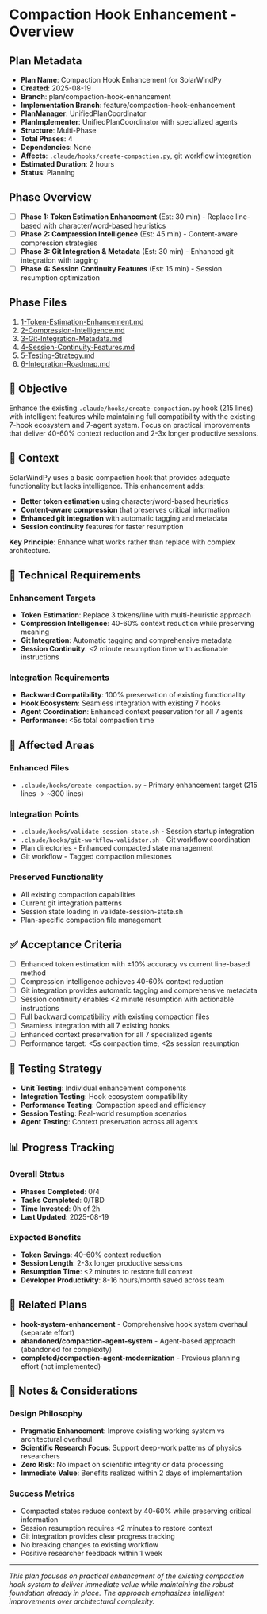 # Compaction Hook Enhancement - Overview

## Plan Metadata
- **Plan Name**: Compaction Hook Enhancement for SolarWindPy
- **Created**: 2025-08-19
- **Branch**: plan/compaction-hook-enhancement
- **Implementation Branch**: feature/compaction-hook-enhancement
- **PlanManager**: UnifiedPlanCoordinator
- **PlanImplementer**: UnifiedPlanCoordinator with specialized agents
- **Structure**: Multi-Phase
- **Total Phases**: 4
- **Dependencies**: None
- **Affects**: `.claude/hooks/create-compaction.py`, git workflow integration
- **Estimated Duration**: 2 hours
- **Status**: Planning

## Phase Overview
- [ ] **Phase 1: Token Estimation Enhancement** (Est: 30 min) - Replace line-based with character/word-based heuristics
- [ ] **Phase 2: Compression Intelligence** (Est: 45 min) - Content-aware compression strategies
- [ ] **Phase 3: Git Integration & Metadata** (Est: 30 min) - Enhanced git integration with tagging
- [ ] **Phase 4: Session Continuity Features** (Est: 15 min) - Session resumption optimization

## Phase Files
1. [1-Token-Estimation-Enhancement.md](./1-Token-Estimation-Enhancement.md)
2. [2-Compression-Intelligence.md](./2-Compression-Intelligence.md)
3. [3-Git-Integration-Metadata.md](./3-Git-Integration-Metadata.md)
4. [4-Session-Continuity-Features.md](./4-Session-Continuity-Features.md)
5. [5-Testing-Strategy.md](./5-Testing-Strategy.md)
6. [6-Integration-Roadmap.md](./6-Integration-Roadmap.md)

## 🎯 Objective
Enhance the existing `.claude/hooks/create-compaction.py` hook (215 lines) with intelligent features while maintaining full compatibility with the existing 7-hook ecosystem and 7-agent system. Focus on practical improvements that deliver 40-60% context reduction and 2-3x longer productive sessions.

## 🧠 Context
SolarWindPy uses a basic compaction hook that provides adequate functionality but lacks intelligence. This enhancement adds:

- **Better token estimation** using character/word-based heuristics
- **Content-aware compression** that preserves critical information
- **Enhanced git integration** with automatic tagging and metadata
- **Session continuity** features for faster resumption

**Key Principle**: Enhance what works rather than replace with complex architecture.

## 🔧 Technical Requirements

### Enhancement Targets
- **Token Estimation**: Replace 3 tokens/line with multi-heuristic approach
- **Compression Intelligence**: 40-60% context reduction while preserving meaning
- **Git Integration**: Automatic tagging and comprehensive metadata
- **Session Continuity**: <2 minute resumption time with actionable instructions

### Integration Requirements
- **Backward Compatibility**: 100% preservation of existing functionality
- **Hook Ecosystem**: Seamless integration with existing 7 hooks
- **Agent Coordination**: Enhanced context preservation for all 7 agents
- **Performance**: <5s total compaction time

## 📂 Affected Areas

### Enhanced Files
- `.claude/hooks/create-compaction.py` - Primary enhancement target (215 lines → ~300 lines)

### Integration Points
- `.claude/hooks/validate-session-state.sh` - Session startup integration
- `.claude/hooks/git-workflow-validator.sh` - Git workflow coordination
- Plan directories - Enhanced compacted state management
- Git workflow - Tagged compaction milestones

### Preserved Functionality
- All existing compaction capabilities
- Current git integration patterns
- Session state loading in validate-session-state.sh
- Plan-specific compaction file management

## ✅ Acceptance Criteria
- [ ] Enhanced token estimation with ±10% accuracy vs current line-based method
- [ ] Compression intelligence achieves 40-60% context reduction
- [ ] Git integration provides automatic tagging and comprehensive metadata
- [ ] Session continuity enables <2 minute resumption with actionable instructions
- [ ] Full backward compatibility with existing compaction files
- [ ] Seamless integration with all 7 existing hooks
- [ ] Enhanced context preservation for all 7 specialized agents
- [ ] Performance target: <5s compaction time, <2s session resumption

## 🧪 Testing Strategy
- **Unit Testing**: Individual enhancement components
- **Integration Testing**: Hook ecosystem compatibility
- **Performance Testing**: Compaction speed and efficiency
- **Session Testing**: Real-world resumption scenarios
- **Agent Testing**: Context preservation across all agents

## 📊 Progress Tracking

### Overall Status
- **Phases Completed**: 0/4
- **Tasks Completed**: 0/TBD
- **Time Invested**: 0h of 2h
- **Last Updated**: 2025-08-19

### Expected Benefits
- **Token Savings**: 40-60% context reduction
- **Session Length**: 2-3x longer productive sessions
- **Resumption Time**: <2 minutes to restore full context
- **Developer Productivity**: 8-16 hours/month saved across team

## 🔗 Related Plans
- **hook-system-enhancement** - Comprehensive hook system overhaul (separate effort)
- **abandoned/compaction-agent-system** - Agent-based approach (abandoned for complexity)
- **completed/compaction-agent-modernization** - Previous planning effort (not implemented)

## 💬 Notes & Considerations

### Design Philosophy
- **Pragmatic Enhancement**: Improve existing working system vs architectural overhaul
- **Scientific Research Focus**: Support deep-work patterns of physics researchers
- **Zero Risk**: No impact on scientific integrity or data processing
- **Immediate Value**: Benefits realized within 2 days of implementation

### Success Metrics
- Compacted states reduce context by 40-60% while preserving critical information
- Session resumption requires <2 minutes to restore context
- Git integration provides clear progress tracking
- No breaking changes to existing workflow
- Positive researcher feedback within 1 week

---
*This plan focuses on practical enhancement of the existing compaction hook system to deliver immediate value while maintaining the robust foundation already in place. The approach emphasizes intelligent improvements over architectural complexity.*